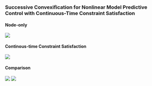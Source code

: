 ### Successive Convexification for Nonlinear Model Predictive Control with Continuous-Time Constraint Satisfaction

#### Node-only
![](NMPC-CTCS/sim/node_animation.gif)

#### Continous-time Constraint Satisfaction
![](NMPC-CTCS/sim/ctcs_animation.gif)

#### Comparison
![](NMPC-CTCS/sim/Num_sim.png)
![](NMPC-CTCS/sim/cost_cons_time.png)